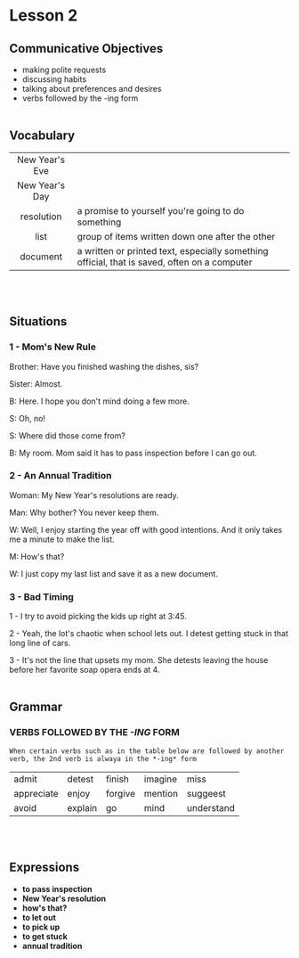 # Lesson 2

## Communicative Objectives
- making polite requests
- discussing habits
- talking about preferences and desires
- verbs followed by the -ing form
<br><br>


## Vocabulary

|     |   |
|:---:|---|
| New Year's Eve |
| New Year's Day |
| resolution | a promise to yourself you're going to do something |
|list| group of items written down one after the other |
|document|a written or printed text, especially something official, that is saved, often on a computer|
<br><br>


## Situations
### 1 - Mom's New Rule
Brother: Have you finished washing the dishes, sis?

Sister: Almost.

B: Here. I hope you don't mind doing a few more.

S: Oh, no!

S: Where did those come from?

B: My room. Mom said it has to pass inspection before I can go out.

### 2 - An Annual Tradition
Woman: My New Year's resolutions are ready.

Man: Why bother? You never keep them.

W: Well, I enjoy starting the year off with good intentions. And it only takes me a minute to make the list.

M: How's that?

W: I just copy my last list and save it as a new document.

### 3 - Bad Timing
1 - I try to avoid picking the kids up right at 3:45.

2 - Yeah, the lot's chaotic when school lets out. I detest getting stuck in that long line of cars.

3  - It's not the line that upsets my mom. She detests leaving the house before her favorite soap opera ends at 4.
<br><br>


## Grammar
### VERBS FOLLOWED BY THE *-ING* FORM
    When certain verbs such as in the table below are followed by another verb, the 2nd verb is alwaya in the *-ing* form

||||||
|---|---|---|---|---|
| admit | detest | finish | imagine | miss |
| appreciate | enjoy | forgive | mention | suggeest |
| avoid | explain | go | mind | understand | 
<br><br>


## Expressions
- **to pass inspection**
- **New Year's resolution**
- **how's that?**
- **to let out**
- **to pick up**
- **to get stuck**
- **annual tradition**